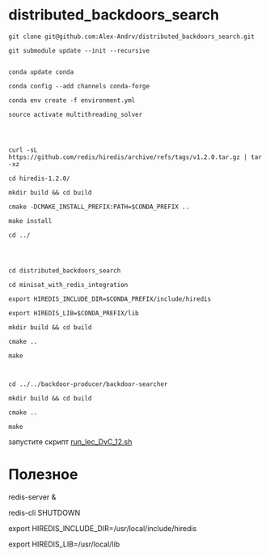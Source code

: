 # distributed_backdoors_search

```
git clone git@github.com:Alex-Andrv/distributed_backdoors_search.git

git submodule update --init --recursive


conda update conda 

conda config --add channels conda-forge

conda env create -f environment.yml

source activate multithreading_solver




curl -sL https://github.com/redis/hiredis/archive/refs/tags/v1.2.0.tar.gz | tar -xz

cd hiredis-1.2.0/

mkdir build && cd build

cmake -DCMAKE_INSTALL_PREFIX:PATH=$CONDA_PREFIX ..

make install

cd ../




cd distributed_backdoors_search

cd minisat_with_redis_integration

export HIREDIS_INCLUDE_DIR=$CONDA_PREFIX/include/hiredis

export HIREDIS_LIB=$CONDA_PREFIX/lib

mkdir build && cd build

cmake ..

make



cd ../../backdoor-producer/backdoor-searcher

mkdir build && cd build

cmake ..

make
```

запустите скрипт [run_lec_DvC_12.sh](run_lec_DvC_12.sh)

# Полезное
redis-server &

redis-cli SHUTDOWN

export HIREDIS_INCLUDE_DIR=/usr/local/include/hiredis

export HIREDIS_LIB=/usr/local/lib
